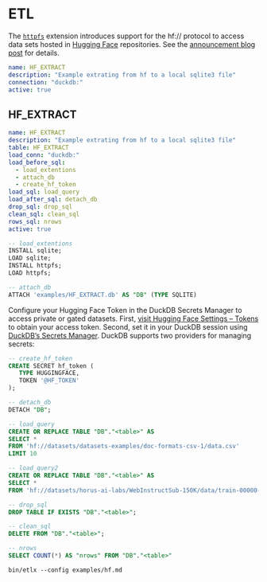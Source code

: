 # ETL

The [`httpfs`](https://duckdb.org/docs/extensions/httpfs/overview, "httpfs") extension introduces support for the hf:// protocol to access data sets hosted in [Hugging Face](https://huggingface.co "Hugging Face Homepage") repositories. See the [announcement blog post](https://duckdb.org/2024/05/29/access-150k-plus-datasets-from-hugging-face-with-duckdb.html, "announcement blog post") for details.

```yaml metadata
name: HF_EXTRACT
description: "Example extrating from hf to a local sqlite3 file"
connection: "duckdb:"
active: true
```

## HF_EXTRACT

```yaml metadata
name: HF_EXTRACT
description: "Example extrating from hf to a local sqlite3 file"
table: HF_EXTRACT
load_conn: "duckdb:"
load_before_sql:
  - load_extentions
  - attach_db
  - create_hf_token
load_sql: load_query
load_after_sql: detach_db
drop_sql: drop_sql
clean_sql: clean_sql
rows_sql: nrows
active: true
```

```sql
-- load_extentions
INSTALL sqlite;
LOAD sqlite;
INSTALL httpfs;
LOAD httpfs;
```

```sql
-- attach_db
ATTACH 'examples/HF_EXTRACT.db' AS "DB" (TYPE SQLITE)
```

Configure your Hugging Face Token in the DuckDB Secrets Manager to access private or gated datasets. First, [visit Hugging Face Settings – Tokens](https://huggingface.co/settings/tokens) to obtain your access token. Second, set it in your DuckDB session using [DuckDB’s Secrets Manager](https://duckdb.org/docs/configuration/secrets_manager.html). DuckDB supports two providers for managing secrets:

```sql
-- create_hf_token
CREATE SECRET hf_token (
   TYPE HUGGINGFACE,
   TOKEN '@HF_TOKEN'
);
```

```sql
-- detach_db
DETACH "DB";
```

```sql
-- load_query
CREATE OR REPLACE TABLE "DB"."<table>" AS
SELECT *
FROM 'hf://datasets/datasets-examples/doc-formats-csv-1/data.csv'
LIMIT 10
```

```sql
-- load_query2
CREATE OR REPLACE TABLE "DB"."<table>" AS
SELECT *
FROM 'hf://datasets/horus-ai-labs/WebInstructSub-150K/data/train-00000-of-00001.parquet'
```

```sql
-- drop_sql
DROP TABLE IF EXISTS "DB"."<table>";
```

```sql
-- clean_sql
DELETE FROM "DB"."<table>";
```

```sql
-- nrows
SELECT COUNT(*) AS "nrows" FROM "DB"."<table>"
```

```shell
bin/etlx --config examples/hf.md
```
